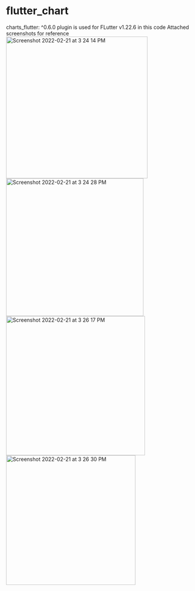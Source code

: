# flutter_chart
  charts_flutter: ^0.6.0 plugin is used for FLutter v1.22.6 in this code
 Attached screenshots for reference
<img width="385" alt="Screenshot 2022-02-21 at 3 24 14 PM" src="https://user-images.githubusercontent.com/6582258/154931393-9951f0b3-df76-45da-aced-e46a06926755.png">
<img width="374" alt="Screenshot 2022-02-21 at 3 24 28 PM" src="https://user-images.githubusercontent.com/6582258/154931421-40889498-fe92-4002-a740-d3cfc2a58508.png">
<img width="378" alt="Screenshot 2022-02-21 at 3 26 17 PM" src="https://user-images.githubusercontent.com/6582258/154931616-9ba52a87-4474-4ca9-8935-e507472dd304.png">
<img width="352" alt="Screenshot 2022-02-21 at 3 26 30 PM" src="https://user-images.githubusercontent.com/6582258/154931637-1862bb28-603f-46c6-90d4-27cff2a95ca3.png">
